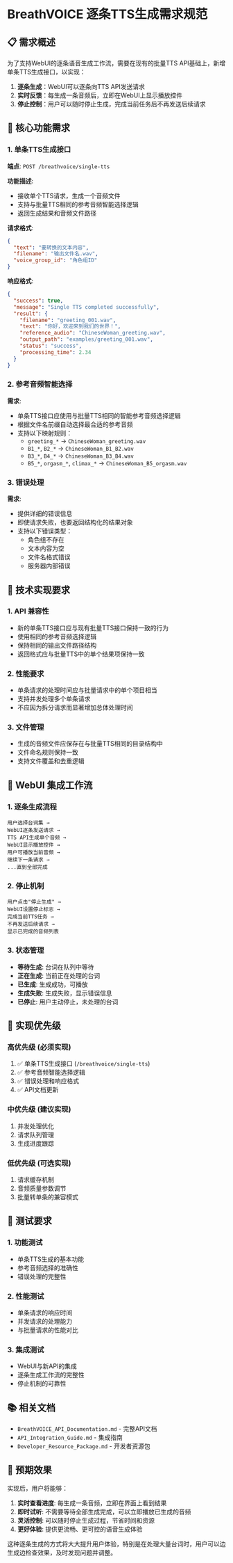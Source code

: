 # BreathVOICE 逐条TTS生成需求规范

## 📋 需求概述

为了支持WebUI的逐条语音生成工作流，需要在现有的批量TTS API基础上，新增单条TTS生成接口，以实现：

1. **逐条生成**：WebUI可以逐条向TTS API发送请求
2. **实时反馈**：每生成一条音频后，立即在WebUI上显示播放控件
3. **停止控制**：用户可以随时停止生成，完成当前任务后不再发送后续请求

## 🎯 核心功能需求

### 1. 单条TTS生成接口

**端点**: `POST /breathvoice/single-tts`

**功能描述**:
- 接收单个TTS请求，生成一个音频文件
- 支持与批量TTS相同的参考音频智能选择逻辑
- 返回生成结果和音频文件路径

**请求格式**:
```json
{
  "text": "要转换的文本内容",
  "filename": "输出文件名.wav",
  "voice_group_id": "角色组ID"
}
```

**响应格式**:
```json
{
  "success": true,
  "message": "Single TTS completed successfully",
  "result": {
    "filename": "greeting_001.wav",
    "text": "你好，欢迎来到我们的世界！",
    "reference_audio": "ChineseWoman_greeting.wav",
    "output_path": "examples/greeting_001.wav",
    "status": "success",
    "processing_time": 2.34
  }
}
```

### 2. 参考音频智能选择

**需求**:
- 单条TTS接口应使用与批量TTS相同的智能参考音频选择逻辑
- 根据文件名前缀自动选择最合适的参考音频
- 支持以下映射规则：
  - `greeting_*` → `ChineseWoman_greeting.wav`
  - `B1_*`, `B2_*` → `ChineseWoman_B1_B2.wav`
  - `B3_*`, `B4_*` → `ChineseWoman_B3_B4.wav`
  - `B5_*`, `orgasm_*`, `climax_*` → `ChineseWoman_B5_orgasm.wav`

### 3. 错误处理

**需求**:
- 提供详细的错误信息
- 即使请求失败，也要返回结构化的结果对象
- 支持以下错误类型：
  - 角色组不存在
  - 文本内容为空
  - 文件名格式错误
  - 服务器内部错误

## 🔧 技术实现要求

### 1. API 兼容性

- 新的单条TTS接口应与现有批量TTS接口保持一致的行为
- 使用相同的参考音频选择逻辑
- 保持相同的输出文件路径结构
- 返回格式应与批量TTS中的单个结果项保持一致

### 2. 性能要求

- 单条请求的处理时间应与批量请求中的单个项目相当
- 支持并发处理多个单条请求
- 不应因为拆分请求而显著增加总体处理时间

### 3. 文件管理

- 生成的音频文件应保存在与批量TTS相同的目录结构中
- 文件命名规则保持一致
- 支持文件覆盖和去重逻辑

## 🚀 WebUI 集成工作流

### 1. 逐条生成流程

```
用户选择台词集 → 
WebUI逐条发送请求 → 
TTS API生成单个音频 → 
WebUI显示播放控件 → 
用户可播放当前音频 → 
继续下一条请求 → 
...直到全部完成
```

### 2. 停止机制

```
用户点击"停止生成" → 
WebUI设置停止标志 → 
完成当前TTS任务 → 
不再发送后续请求 → 
显示已完成的音频列表
```

### 3. 状态管理

- **等待生成**: 台词在队列中等待
- **正在生成**: 当前正在处理的台词
- **已生成**: 生成成功，可播放
- **生成失败**: 生成失败，显示错误信息
- **已停止**: 用户主动停止，未处理的台词

## 📝 实现优先级

### 高优先级 (必须实现)
1. ✅ 单条TTS生成接口 (`/breathvoice/single-tts`)
2. ✅ 参考音频智能选择逻辑
3. ✅ 错误处理和响应格式
4. ✅ API文档更新

### 中优先级 (建议实现)
1. 并发处理优化
2. 请求队列管理
3. 生成进度跟踪

### 低优先级 (可选实现)
1. 请求缓存机制
2. 音频质量参数调节
3. 批量转单条的兼容模式

## 🧪 测试要求

### 1. 功能测试
- 单条TTS生成的基本功能
- 参考音频选择的准确性
- 错误处理的完整性

### 2. 性能测试
- 单条请求的响应时间
- 并发请求的处理能力
- 与批量请求的性能对比

### 3. 集成测试
- WebUI与新API的集成
- 逐条生成工作流的完整性
- 停止机制的可靠性

## 📚 相关文档

- `BreathVOICE_API_Documentation.md` - 完整API文档
- `API_Integration_Guide.md` - 集成指南
- `Developer_Resource_Package.md` - 开发者资源包

## 🎉 预期效果

实现后，用户将能够：

1. **实时查看进度**: 每生成一条音频，立即在界面上看到结果
2. **即时试听**: 不需要等待全部生成完成，可以立即播放已生成的音频
3. **灵活控制**: 可以随时停止生成过程，节省时间和资源
4. **更好体验**: 提供更流畅、更可控的语音生成体验

这种逐条生成的方式将大大提升用户体验，特别是在处理大量台词时，用户可以边生成边检查效果，及时发现问题并调整。